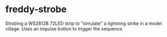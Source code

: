 # freddy-strobe
Strobing a WS2812B 72LED strip to "simulate" a lightning strike in a model village. Uses an impulse button to trigger the sequence.
